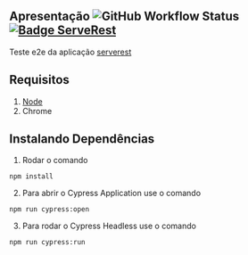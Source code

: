 ## __Apresentação__ ![GitHub Workflow Status](https://img.shields.io/github/workflow/status/Misaelreis/test-e2e-serverest/main) [![Badge ServeRest](https://img.shields.io/badge/API-ServeRest-green)](https://github.com/ServeRest/ServeRest/)

Teste e2e da aplicação [serverest](https://front.serverest.dev/)
## __Requisitos__
1. [Node](https://nodejs.org/pt-br/)
2. Chrome

## __Instalando Dependências__
1. Rodar o comando 
```
npm install
```
2. Para abrir o Cypress Application use o comando
```
npm run cypress:open
````

3. Para rodar o Cypress Headless use o comando
```
npm run cypress:run
````
